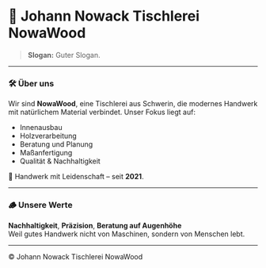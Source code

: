 # 🌲 Johann Nowack Tischlerei NowaWood

> **Slogan:** Guter Slogan.

---

### 🛠️ Über uns

Wir sind **NowaWood**, eine Tischlerei aus Schwerin, die modernes Handwerk mit natürlichem Material verbindet. Unser Fokus liegt auf:

- Innenausbau
- Holzverarbeitung
- Beratung und Planung
- Maßanfertigung
- Qualität & Nachhaltigkeit

🔨 Handwerk mit Leidenschaft – seit **2021**.

---

### 🪵 Unsere Werte

**Nachhaltigkeit**, **Präzision**, **Beratung auf Augenhöhe**  
Weil gutes Handwerk nicht von Maschinen, sondern von Menschen lebt.

---

© Johann Nowack Tischlerei NowaWood
